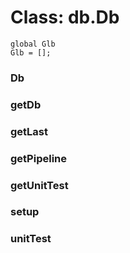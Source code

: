 # Class: db.Db



    
      
    global Glb  
    Glb = [];  
      
      
### Db




    
### getDb




    
### getLast




    
### getPipeline




    
### getUnitTest




    
### setup




    
### unitTest




    
